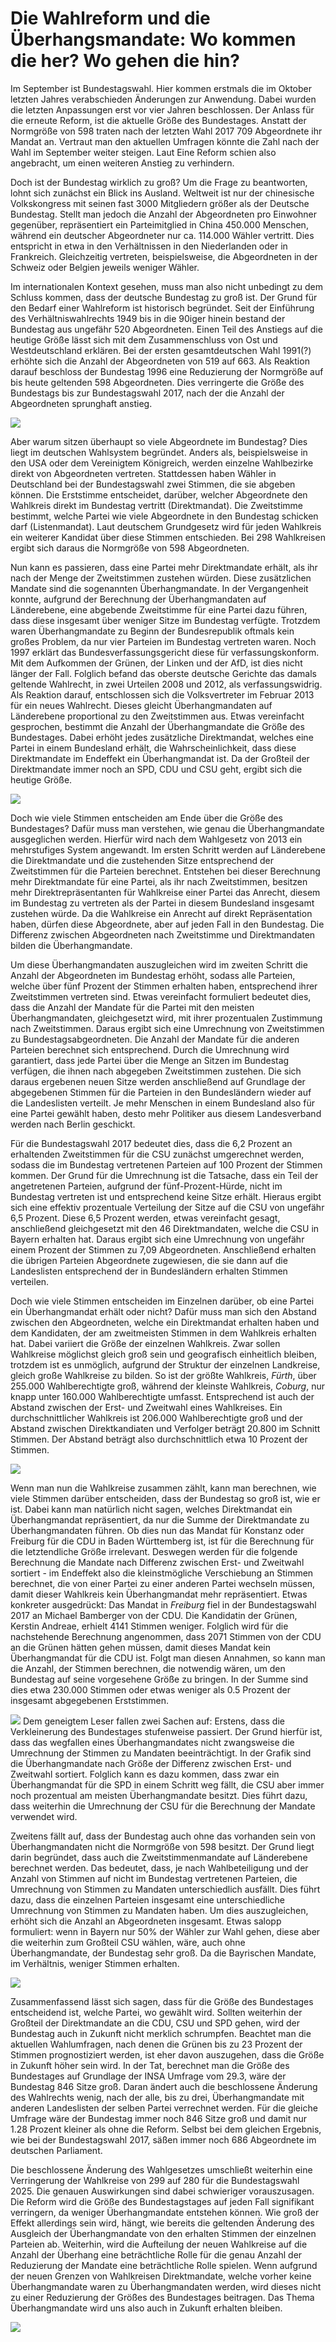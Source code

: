 # Die Wahlreform und die Überhangsmandate: Wo kommen die her? Wo gehen die hin?

Im September ist Bundestagswahl. Hier kommen erstmals die im Oktober
letzten Jahres verabschieden Änderungen zur Anwendung. Dabei wurden die
letzten Anpassungen erst vor vier Jahren beschlossen. Der Anlass für die
erneute Reform, ist die aktuelle Größe des Bundestages. Anstatt der
Normgröße von 598 traten nach der letzten Wahl 2017 709 Abgeordnete ihr
Mandat an. Vertraut man den aktuellen Umfragen könnte die Zahl nach der
Wahl im September weiter steigen. Laut Eine Reform schien also
angebracht, um einen weiteren Anstieg zu verhindern.

Doch ist der Bundestag wirklich zu groß? Um die Frage zu beantworten,
lohnt sich zunächst ein Blick ins Ausland. Weltweit ist nur der
chinesische Volkskongress mit seinen fast 3000 Mitgliedern größer als
der Deutsche Bundestag. Stellt man jedoch die Anzahl der Abgeordneten
pro Einwohner gegenüber, repräsentiert ein Parteimitglied in China
450.000 Menschen, während ein deutscher Abgeordneter nur ca. 114.000
Wähler vertritt. Dies entspricht in etwa in den Verhältnissen in den
Niederlanden oder in Frankreich. Gleichzeitig vertreten, beispielsweise,
die Abgeordneten in der Schweiz oder Belgien jeweils weniger Wähler.

Im internationalen Kontext gesehen, muss man also nicht unbedingt zu dem
Schluss kommen, dass der deutsche Bundestag zu groß ist. Der Grund für
den Bedarf einer Wahlreform ist historisch begründet. Seit der
Einführung des Verhältniswahlrechts 1949 bis in die 90iger hinein
bestand der Bundestag aus ungefähr 520 Abgeordneten. Einen Teil des
Anstiegs auf die heutige Größe lässt sich mit dem Zusammenschluss von
Ost und Westdeutschland erklären. Bei der ersten gesamtdeutschen Wahl
1991(?) erhöhte sich die Anzahl der Abgeordneten von 519 auf 663. Als
Reaktion darauf beschloss der Bundestag 1996 eine Reduzierung der
Normgröße auf bis heute geltenden 598 Abgeordneten. Dies verringerte die
Größe des Bundestags bis zur Bundestagswahl 2017, nach der die Anzahl
der Abgeordneten sprunghaft anstieg.

![](images/graph_historic_size.jpg)

Aber warum sitzen überhaupt so viele Abgeordnete im Bundestag? Dies
liegt im deutschen Wahlsystem begründet. Anders als, beispielsweise in
den USA oder dem Vereinigtem Königreich, werden einzelne Wahlbezirke
direkt von Abgeordneten vertreten. Stattdessen haben Wähler in
Deutschland bei der Bundestagswahl zwei Stimmen, die sie abgeben können.
Die Erststimme entscheidet, darüber, welcher Abgeordnete den Wahlkreis
direkt im Bundestag vertritt (Direktmandat). Die Zweitstimme bestimmt,
welche Partei wie viele Abgeordnete in den Bundestag schicken darf
(Listenmandat). Laut deutschem Grundgesetz wird für jeden Wahlkreis ein
weiterer Kandidat über diese Stimmen entschieden. Bei 298 Wahlkreisen
ergibt sich daraus die Normgröße von 598 Abgeordneten.

Nun kann es passieren, dass eine Partei mehr Direktmandate erhält, als
ihr nach der Menge der Zweitstimmen zustehen würden. Diese zusätzlichen
Mandate sind die sogenannten Überhangmandate. In der Vergangenheit
konnte, aufgrund der Berechnung der Überhangmandaten auf Länderebene,
eine abgebende Zweitstimme für eine Partei dazu führen, dass diese
insgesamt über weniger Sitze im Bundestag verfügte. Trotzdem waren
Überhangmandate zu Beginn der Bundesrepublik oftmals kein großes
Problem, da nur vier Parteien im Bundestag vertreten waren. Noch 1997
erklärt das Bundesverfassungsgericht diese für verfassungskonform. Mit
dem Aufkommen der Grünen, der Linken und der AfD, ist dies nicht länger
der Fall. Folglich befand das oberste deutsche Gerichte das damals
geltende Wahlrecht, in zwei Urteilen 2008 und 2012, als
verfassungswidrig. Als Reaktion darauf, entschlossen sich die
Volksvertreter im Februar 2013 für ein neues Wahlrecht. Dieses gleicht
Überhangmandaten auf Länderebene proportional zu den Zweitstimmen aus.
Etwas vereinfacht gesprochen, bestimmt die Anzahl der Überhangmandate
die Größe des Bundestages. Dabei erhöht jedes zusätzliche Direktmandat,
welches eine Partei in einem Bundesland erhält, die Wahrscheinlichkeit,
dass diese Direktmandate im Endeffekt ein Überhangmandat ist. Da der
Großteil der Direktmandate immer noch an SPD, CDU und CSU geht, ergibt
sich die heutige Größe.

![](images/map_actual_election.jpg)

Doch wie viele Stimmen entscheiden am Ende über die Größe des
Bundestages? Dafür muss man verstehen, wie genau die Überhangmandate
ausgeglichen werden. Hierfür wird nach dem Wahlgesetz von 2013 ein
mehrstufiges System angewandt. Im ersten Schritt werden auf Länderebene
die Direktmandate und die zustehenden Sitze entsprechend der
Zweitstimmen für die Parteien berechnet. Entstehen bei dieser Berechnung
mehr Direktmandate für eine Partei, als ihr nach Zweitstimmen, besitzen
mehr Direktrepräsentanten für Wahlkreise einer Partei das Anrecht,
diesem im Bundestag zu vertreten als der Partei in diesem Bundesland
insgesamt zustehen würde. Da die Wahlkreise ein Anrecht auf direkt
Repräsentation haben, dürfen diese Abgeordnete, aber auf jeden Fall in
den Bundestag. Die Differenz zwischen Abgeordneten nach Zweitstimme und
Direktmandaten bilden die Überhangmandate.

Um diese Überhangmandaten auszugleichen wird im zweiten Schritt die
Anzahl der Abgeordneten im Bundestag erhöht, sodass alle Parteien,
welche über fünf Prozent der Stimmen erhalten haben, entsprechend ihrer
Zweitstimmen vertreten sind. Etwas vereinfacht formuliert bedeutet dies,
dass die Anzahl der Mandate für die Partei mit den meisten
Überhangmandaten, gleichgesetzt wird, mit ihrer prozentualen Zustimmung
nach Zweitstimmen. Daraus ergibt sich eine Umrechnung von Zweitstimmen
zu Bundestagsabgeordneten. Die Anzahl der Mandate für die anderen
Parteien berechnet sich entsprechend. Durch die Umrechnung wird
garantiert, dass jede Partei über die Menge an Sitzen im Bundestag
verfügen, die ihnen nach abgegeben Zweitstimmen zustehen. Die sich
daraus ergebenen neuen Sitze werden anschließend auf Grundlage der
abgegebenen Stimmen für die Parteien in den Bundesländern wieder auf die
Landeslisten verteilt. Je mehr Menschen in einem Bundesland also für
eine Partei gewählt haben, desto mehr Politiker aus diesem Landesverband
werden nach Berlin geschickt.

Für die Bundestagswahl 2017 bedeutet dies, dass die 6,2 Prozent an
erhaltenden Zweitstimmen für die CSU zunächst umgerechnet werden, sodass
die im Bundestag vertretenen Parteien auf 100 Prozent der Stimmen
kommen. Der Grund für die Umrechnung ist die Tatsache, dass ein Teil der
angetretenen Parteien, aufgrund der fünf-Prozent-Hürde, nicht im
Bundestag vertreten ist und entsprechend keine Sitze erhält. Hieraus
ergibt sich eine effektiv prozentuale Verteilung der Sitze auf die CSU
von ungefähr 6,5 Prozent. Diese 6,5 Prozent werden, etwas vereinfacht
gesagt, anschließend gleichgesetzt mit den 46 Direktmandaten, welche die
CSU in Bayern erhalten hat. Daraus ergibt sich eine Umrechnung von
ungefähr einem Prozent der Stimmen zu 7,09 Abgeordneten. Anschließend
erhalten die übrigen Parteien Abgeordnete zugewiesen, die sie dann auf
die Landeslisten entsprechend der in Bundesländern erhalten Stimmen
verteilen.

Doch wie viele Stimmen entscheiden im Einzelnen darüber, ob eine Partei
ein Überhangmandat erhält oder nicht? Dafür muss man sich den Abstand
zwischen den Abgeordneten, welche ein Direktmandat erhalten haben und
dem Kandidaten, der am zweitmeisten Stimmen in dem Wahlkreis erhalten
hat. Dabei variiert die Größe der einzelnen Wahlkreis. Zwar sollen
Wahlkreise möglichst gleich groß sein und geografisch einheitlich
bleiben, trotzdem ist es unmöglich, aufgrund der Struktur der einzelnen
Landkreise, gleich große Wahlkreise zu bilden. So ist der größte
Wahlkreis, *Fürth*, über 255.000 Wahlberechtigte groß, während der
kleinste Wahlkreis, *Coburg*, nur knapp unter 160.000 Wahlberechtigte
umfasst. Entsprechend ist auch der Abstand zwischen der Erst- und
Zweitwahl eines Wahlkreises. Ein durchschnittlicher Wahlkreis ist
206.000 Wahlberechtigte groß und der Abstand zwischen Direktkandiaten
und Verfolger beträgt 20.800 im Schnitt Stimmen. Der Abstand beträgt
also durchschnittlich etwa 10 Prozent der Stimmen.

![](images/graph_margins_distribution.jpg)

Wenn man nun die Wahlkreise zusammen zählt, kann man berechnen, wie
viele Stimmen darüber entscheiden, dass der Bundestag so groß ist, wie
er ist. Dabei kann man natürlich nicht sagen, welches Direktmandat ein
Überhangmandat repräsentiert, da nur die Summe der Direktmandate zu
Überhangmandaten führen. Ob dies nun das Mandat für Konstanz oder
Freiburg für die CDU in Baden Württemberg ist, ist für die Berechnung
für die letztendliche Größe irrelevant. Deswegen werden für die folgende
Berechnung die Mandate nach Differenz zwischen Erst- und Zweitwahl
sortiert - im Endeffekt also die kleinstmögliche Verschiebung an Stimmen
berechnet, die von einer Partei zu einer anderen Partei wechseln müssen,
damit dieser Wahlkreis kein Überhangmandat mehr repräsentiert. Etwas
konkreter ausgedrückt: Das Mandat in *Freiburg* fiel in der
Bundestagswahl 2017 an Michael Bamberger von der CDU. Die Kandidatin der
Grünen, Kerstin Andreae, erhielt 4141 Stimmen weniger. Folglich wird für
die nachstehende Berechnung angenommen, dass 2071 Stimmen von der CDU an
die Grünen hätten gehen müssen, damit dieses Mandat kein Überhangmandat
für die CDU ist. Folgt man diesen Annahmen, so kann man die Anzahl, der
Stimmen berechnen, die notwendig wären, um den Bundestag auf seine
vorgesehene Größe zu bringen. In der Summe sind dies etwa 230.000
Stimmen oder etwas weniger als 0.5 Prozent der insgesamt abgegebenen
Erststimmen.

![](images/dynamic_size_graph_pic.jpg) Dem geneigtem Leser fallen zwei
Sachen auf: Erstens, dass die Verkleinerung des Bundestages stufenweise
passiert. Der Grund hierfür ist, dass das wegfallen eines
Überhangmandates nicht zwangsweise die Umrechnung der Stimmen zu
Mandaten beeinträchtigt. In der Grafik sind die Überhangmandate nach
Größe der Differenz zwischen Erst- und Zweitwahl sortiert. Folglich kann
es dazu kommen, dass zwar ein Überhangmandat für die SPD in einem
Schritt weg fällt, die CSU aber immer noch prozentual am meisten
Überhangmandate besitzt. Dies führt dazu, dass weiterhin die Umrechnung
der CSU für die Berechnung der Mandate verwendet wird.

Zweitens fällt auf, dass der Bundestag auch ohne das vorhanden sein von
Überhangmandaten nicht die Normgröße von 598 besitzt. Der Grund liegt
darin begründet, dass auch die Zweitstimmenmandate auf Länderebene
berechnet werden. Das bedeutet, dass, je nach Wahlbeteiligung und der
Anzahl von Stimmen auf nicht im Bundestag vertretenen Parteien, die
Umrechnung von Stimmen zu Mandaten unterschiedlich ausfällt. Dies führt
dazu, dass die einzelnen Parteien insgesamt eine unterschiedliche
Umrechnung von Stimmen zu Mandaten haben. Um dies auszugleichen, erhöht
sich die Anzahl an Abgeordneten insgesamt. Etwas salopp formuliert: wenn
in Bayern nur 50% der Wähler zur Wahl gehen, diese aber die weiterhin
zum Großteil CSU wählen, wäre, auch ohne Überhangmandate, der Bundestag
sehr groß. Da die Bayrischen Mandate, im Verhältnis, weniger Stimmen
erhalten.

![](images/dynamic_map.gif)

Zusammenfassend lässt sich sagen, dass für die Größe des Bundestages
entscheidend ist, welche Partei, wo gewählt wird. Sollten weiterhin der
Großteil der Direktmandate an die CDU, CSU und SPD gehen, wird der
Bundestag auch in Zukunft nicht merklich schrumpfen. Beachtet man die
aktuellen Wahlumfragen, nach denen die Grünen bis zu 23 Prozent der
Stimmen prognostiziert werden, ist eher davon auszugehen, dass die Größe
in Zukunft höher sein wird. In der Tat, berechnet man die Größe des
Bundestages auf Grundlage der INSA Umfrage vom 29.3, wäre der Bundestag
846 Sitze groß. Daran ändert auch die beschlossene Änderung des
Wahlrechts wenig, nach der alle, bis zu drei, Überhangmandate mit
anderen Landeslisten der selben Partei verrechnet werden. Für die
gleiche Umfrage wäre der Bundestag immer noch 846 Sitze groß und damit
nur 1.28 Prozent kleiner als ohne die Reform. Selbst bei dem gleichen
Ergebnis, wie bei der Bundestagswahl 2017, säßen immer noch 686
Abgeordnete im deutschen Parliament.

Die beschlossene Änderung des Wahlgesetzes umschließt weiterhin eine
Verringerung der Wahlkreise von 299 auf 280 für die Bundestagswahl 2025.
Die genauen Auswirkungen sind dabei schwieriger vorauszusagen. Die
Reform wird die Größe des Bundestagstages auf jeden Fall signifikant
verringern, da weniger Überhangmandate entstehen können. Wie groß der
Effekt allerdings sein wird, hängt, wie bereits die geltenden Änderung
des Ausgleich der Überhangmandate von den erhalten Stimmen der einzelnen
Parteien ab. Weiterhin, wird die Aufteilung der neuen Wahlkreise auf die
Anzahl der Überhang eine beträchtliche Rolle für die genau Anzahl der
Reduzierung der Mandate eine beträchtliche Rolle spielen. Wenn aufgrund
der neuen Grenzen von Wahlkreisen Direktmandate, welche vorher keine
Überhangmandate waren zu Überhangmandaten werden, wird dieses nicht zu
einer Reduzierung der Größes des Bundestages beitragen. Das Thema
Überhangmandate wird uns also auch in Zukunft erhalten bleiben.

![](images/graph_parliament_sizes_scenarios.jpg)

